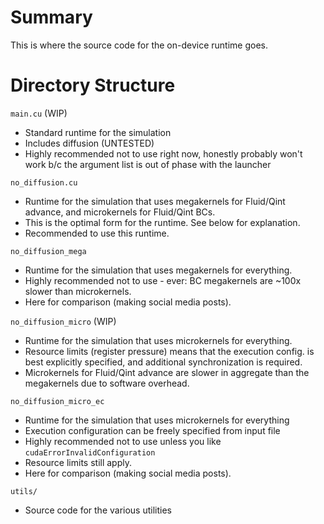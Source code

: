 # Summary
This is where the source code for the on-device runtime goes.

# Directory Structure
`main.cu` (WIP)
- Standard runtime for the simulation
- Includes diffusion (UNTESTED)
- Highly recommended not to use right now, honestly probably won't work b/c the argument list is out of phase with the launcher

`no_diffusion.cu` 
- Runtime for the simulation that uses megakernels for Fluid/Qint advance, and microkernels for Fluid/Qint BCs.
- This is the optimal form for the runtime. See below for explanation. 
- Recommended to use this runtime.

`no_diffusion_mega`
- Runtime for the simulation that uses megakernels for everything.
- Highly recommended not to use - ever: BC megakernels are ~100x slower than microkernels.
- Here for comparison (making social media posts).

`no_diffusion_micro` (WIP)
- Runtime for the simulation that uses microkernels for everything.
- Resource limits (register pressure) means that the execution config. is best explicitly specified, and additional synchronization is required.
- Microkernels for Fluid/Qint advance are slower in aggregate than the megakernels due to software overhead.

`no_diffusion_micro_ec`
- Runtime for the simulation that uses microkernels for everything
- Execution configuration can be freely specified from input file
- Highly recommended not to use unless you like `cudaErrorInvalidConfiguration`
- Resource limits still apply.
- Here for comparison (making social media posts).

`utils/`
- Source code for the various utilities